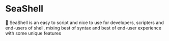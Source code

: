 # SeaShell
🐚 SeaShell is an easy to script and nice to use for developers, scripters and end-users of shell, mixing best of syntax and best of end-user experience with some unique features
